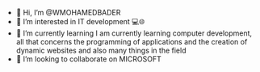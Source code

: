 - 👋 Hi, I’m @WMOHAMEDBADER
- 👀 I’m interested in IT development 💻🌐
- 🌱 I’m currently learning I am currently learning 
      computer development, all that concerns the programming 
      of applications and the creation of dynamic websites and also
      many things in the field
- 💞️ I’m looking to collaborate on MICROSOFT

<!---
WMOHAMEDBADER/WMOHAMEDBADER is a ✨ special ✨ repository because its `README.md` (this file) appears on your GitHub profile.
You can click the Preview link to take a look at your changes.
--->
